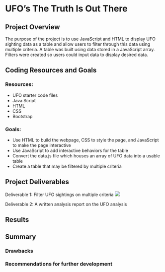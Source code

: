 # UFO’s The Truth Is Out There

## Project Overview
The purpose of the project is to use JavaScript and HTML to display UFO sighting data as a table and allow users to filter through this data using multiple criteria. A table was built using data stored in a JavaScript array. Filters were created so users could input data to display desired data. 

## Coding Resources and Goals 
### Resources: 

* UFO starter code files
* Java Script
* HTML
* CSS
* Bootstrap

### Goals: 

* Use HTML to build the webpage, CSS to style the page, and JavaScript to make the page interactive
* Use JavaScript to add interactive behaviors for the table
* Convert the data.js file which houses an array of UFO data into a usable table
* Create a table that may be filtered by multiple criteria

## Project Deliverables

Deliverable 1: Filter UFO sightings on multiple criteria 
<img class='fit-picture'
src="https://github.com/dbrashears63/UFOs/static/images/ufo_screenshot.png">

Deliverable 2: A written analysis report on the UFO analysis

## Results

## Summary

### Drawbacks

### Recommendations for further development


